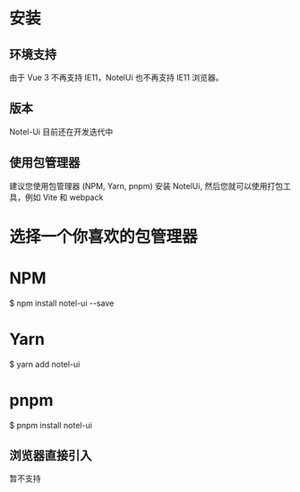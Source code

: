 # 安装

## 环境支持

由于 Vue 3 不再支持 IE11，NotelUi 也不再支持 IE11 浏览器。

## 版本

Notel-Ui 目前还在开发迭代中

## 使用包管理器

建议您使用包管理器 (NPM, Yarn, pnpm) 安装 NotelUi, 然后您就可以使用打包工具，例如 Vite 和 webpack

# 选择一个你喜欢的包管理器

# NPM
$ npm install notel-ui --save

# Yarn
$ yarn add notel-ui

# pnpm
$ pnpm install notel-ui

## 浏览器直接引入

暂不支持

